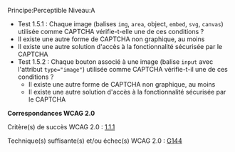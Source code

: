 Principe:Perceptible
Niveau:A

+  Test 1.5.1 : Chaque image (balises `img`, `area`, object, `embed`, `svg`, `canvas`) utilisée comme CAPTCHA vérifie-t-elle une de ces conditions ?
  + Il existe une autre forme de CAPTCHA non graphique, au moins
  + Il existe une autre solution d'accès à la fonctionnalité sécurisée par le CAPTCHA
+ Test 1.5.2 : Chaque bouton associé à une image (balise `input` avec l'attribut `type="image"`) utilisée comme CAPTCHA vérifie-t-il une de ces conditions ?
  + Il existe une autre forme de CAPTCHA non graphique, au moins
  + Il existe une autre solution d'accès à la fonctionnalité sécurisée par le CAPTCHA

**Correspondances WCAG 2.0**

Critère(s) de succès WCAG 2.0 : [1.1.1](http://www.w3.org/Translations/WCAG20-fr/#text-equiv-all)

Technique(s) suffisante(s) et/ou échec(s) WCAG 2.0 : [G144](http://www.w3.org/TR/WCAG-TECHS/G144.html)
